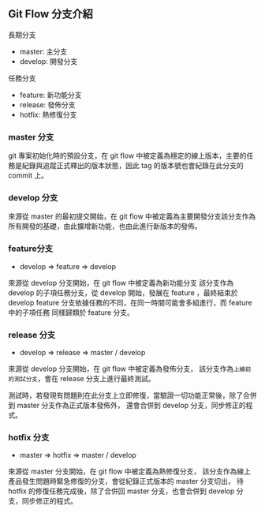 
## Git Flow 分支介紹

長期分支

- master: 主分支
- develop: 開發分支

任務分支

- feature: 新功能分支
- release: 發佈分支
- hotfix: 熱修復分支


### master 分支

git 專案初始化時的預設分支，在 git flow 中被定義為穩定的線上版本，主要的任務是紀錄與追蹤正式釋出的版本狀態，因此 tag 的版本號也會紀錄在此分支的 commit 上。

### develop 分支

來源從 master 的最初提交開始，在 git flow 中被定義為主要開發分支該分支作為所有開發的基礎，由此擴增新功能，也由此進行新版本的發佈。

### feature分支

- develop ⇒ feature ⇒ develop

來源從 develop 分支開始，在 git flow 中被定義為新功能分支
該分支作為 develop 的子項任務分支，從 develop 開始，發展在 feature ，最終結束於 develop feature 分支依據任務的不同，在同一時間可能會多組進行，而 feature 中的子項任務
同樣歸類於 feature 分支。

### release 分支

- develop  ⇒ release  ⇒ master / develop

來源從 develop 分支開始，在 git flow 中被定義為發佈分支，
該分支作為`上線前的測試分支`，會在 release 分支上進行最終測試。

測試時，若發現有問題則在此分支上立即修復，當驗證一切功能正常後，除了合併到 master 分支作為正式版本發佈外，
還會合併到 develop 分支，同步修正的程式。

### hotfix 分支

- master  ⇒ hotfix ⇒ master / develop

來源從 master 分支開始，在 git flow 中被定義為熱修復分支，
該分支作為線上產品發生問題時緊急修復的分支，會從紀錄正式版本的 master 分支切出，
待 hotfix 的修復任務完成後，除了合併回 master 分支，也會合併到 develop 分支，同步修正的程式。
